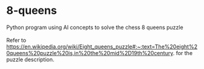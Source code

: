 # 8-queens
Python program using AI concepts to solve the chess 8 queens puzzle<br><br>
Refer to https://en.wikipedia.org/wiki/Eight_queens_puzzle#:~:text=The%20eight%20queens%20puzzle%20is,in%20the%20mid%2D19th%20century. for the puzzle description.
